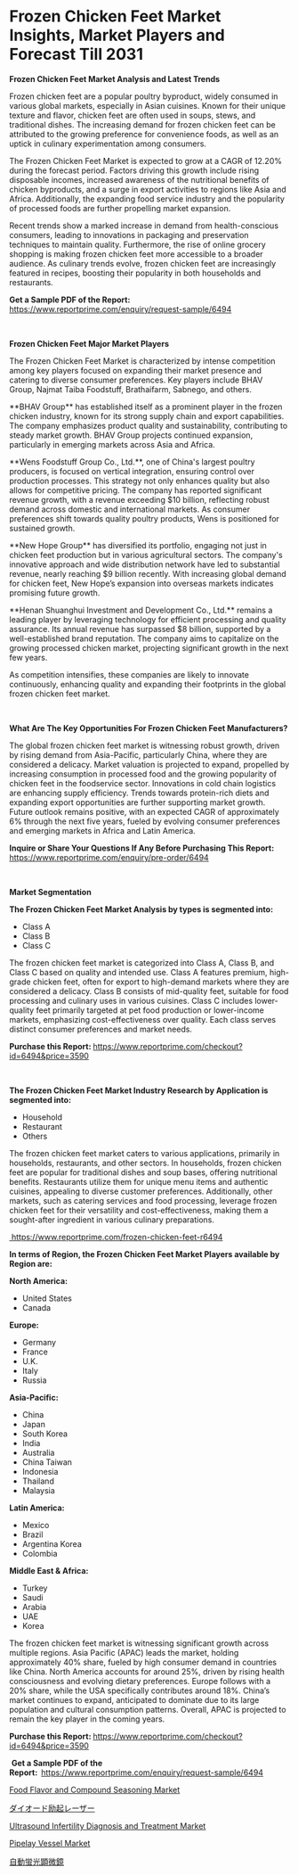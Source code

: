 <p><h1>Frozen Chicken Feet Market Insights, Market Players and Forecast Till 2031</h1></p><p><strong>Frozen Chicken Feet Market Analysis and Latest Trends</strong></p>
<p><p>Frozen chicken feet are a popular poultry byproduct, widely consumed in various global markets, especially in Asian cuisines. Known for their unique texture and flavor, chicken feet are often used in soups, stews, and traditional dishes. The increasing demand for frozen chicken feet can be attributed to the growing preference for convenience foods, as well as an uptick in culinary experimentation among consumers.</p><p>The Frozen Chicken Feet Market is expected to grow at a CAGR of 12.20% during the forecast period. Factors driving this growth include rising disposable incomes, increased awareness of the nutritional benefits of chicken byproducts, and a surge in export activities to regions like Asia and Africa. Additionally, the expanding food service industry and the popularity of processed foods are further propelling market expansion.</p><p>Recent trends show a marked increase in demand from health-conscious consumers, leading to innovations in packaging and preservation techniques to maintain quality. Furthermore, the rise of online grocery shopping is making frozen chicken feet more accessible to a broader audience. As culinary trends evolve, frozen chicken feet are increasingly featured in recipes, boosting their popularity in both households and restaurants.</p></p>
<p><strong>Get a Sample PDF of the Report:&nbsp;</strong> <a href="https://www.reportprime.com/enquiry/request-sample/6494">https://www.reportprime.com/enquiry/request-sample/6494</a></p>
<p>&nbsp;</p>
<p><strong>Frozen Chicken Feet Major Market Players</strong></p>
<p><p>The Frozen Chicken Feet Market is characterized by intense competition among key players focused on expanding their market presence and catering to diverse consumer preferences. Key players include BHAV Group, Najmat Taiba Foodstuff, Brathaifarm, Sabnego, and others.</p><p>**BHAV Group** has established itself as a prominent player in the frozen chicken industry, known for its strong supply chain and export capabilities. The company emphasizes product quality and sustainability, contributing to steady market growth. BHAV Group projects continued expansion, particularly in emerging markets across Asia and Africa.</p><p>**Wens Foodstuff Group Co., Ltd.**, one of China's largest poultry producers, is focused on vertical integration, ensuring control over production processes. This strategy not only enhances quality but also allows for competitive pricing. The company has reported significant revenue growth, with a revenue exceeding $10 billion, reflecting robust demand across domestic and international markets. As consumer preferences shift towards quality poultry products, Wens is positioned for sustained growth.</p><p>**New Hope Group** has diversified its portfolio, engaging not just in chicken feet production but in various agricultural sectors. The company's innovative approach and wide distribution network have led to substantial revenue, nearly reaching $9 billion recently. With increasing global demand for chicken feet, New Hope’s expansion into overseas markets indicates promising future growth.</p><p>**Henan Shuanghui Investment and Development Co., Ltd.** remains a leading player by leveraging technology for efficient processing and quality assurance. Its annual revenue has surpassed $8 billion, supported by a well-established brand reputation. The company aims to capitalize on the growing processed chicken market, projecting significant growth in the next few years.</p><p>As competition intensifies, these companies are likely to innovate continuously, enhancing quality and expanding their footprints in the global frozen chicken feet market.</p></p>
<p>&nbsp;</p>
<p><strong>What Are The Key Opportunities For Frozen Chicken Feet Manufacturers?</strong></p>
<p><p>The global frozen chicken feet market is witnessing robust growth, driven by rising demand from Asia-Pacific, particularly China, where they are considered a delicacy. Market valuation is projected to expand, propelled by increasing consumption in processed food and the growing popularity of chicken feet in the foodservice sector. Innovations in cold chain logistics are enhancing supply efficiency. Trends towards protein-rich diets and expanding export opportunities are further supporting market growth. Future outlook remains positive, with an expected CAGR of approximately 6% through the next five years, fueled by evolving consumer preferences and emerging markets in Africa and Latin America.</p></p>
<p><strong>Inquire or Share Your Questions If Any Before Purchasing This Report:</strong> <a href="https://www.reportprime.com/enquiry/pre-order/6494">https://www.reportprime.com/enquiry/pre-order/6494</a></p>
<p>&nbsp;</p>
<p><strong>Market Segmentation</strong></p>
<p><strong>The Frozen Chicken Feet Market Analysis by types is segmented into:</strong></p>
<p><ul><li>Class A</li><li>Class B</li><li>Class C</li></ul></p>
<p><p>The frozen chicken feet market is categorized into Class A, Class B, and Class C based on quality and intended use. Class A features premium, high-grade chicken feet, often for export to high-demand markets where they are considered a delicacy. Class B consists of mid-quality feet, suitable for food processing and culinary uses in various cuisines. Class C includes lower-quality feet primarily targeted at pet food production or lower-income markets, emphasizing cost-effectiveness over quality. Each class serves distinct consumer preferences and market needs.</p></p>
<p><strong>Purchase this Report:&nbsp;</strong><a href="https://www.reportprime.com/checkout?id=6494&price=3590">https://www.reportprime.com/checkout?id=6494&price=3590</a></p>
<p>&nbsp;</p>
<p><strong>The Frozen Chicken Feet Market Industry Research by Application is segmented into:</strong></p>
<p><ul><li>Household</li><li>Restaurant</li><li>Others</li></ul></p>
<p><p>The frozen chicken feet market caters to various applications, primarily in households, restaurants, and other sectors. In households, frozen chicken feet are popular for traditional dishes and soup bases, offering nutritional benefits. Restaurants utilize them for unique menu items and authentic cuisines, appealing to diverse customer preferences. Additionally, other markets, such as catering services and food processing, leverage frozen chicken feet for their versatility and cost-effectiveness, making them a sought-after ingredient in various culinary preparations.</p></p>
<p><a href="https://www.reportprime.com/frozen-chicken-feet-r6494">&nbsp;https://www.reportprime.com/frozen-chicken-feet-r6494</a></p>
<p><strong>In terms of Region, the Frozen Chicken Feet Market Players available by Region are:</strong></p>
<p>
    <p> <strong> North America: </strong>
        <ul>
            <li>United States</li>
            <li>Canada</li>
        </ul>
        </p> 
    <p> <strong> Europe: </strong>
        <ul>
            <li>Germany</li>
            <li>France</li>
            <li>U.K.</li>
            <li>Italy</li>
            <li>Russia</li>
        </ul>
        </p> 
    <p> <strong> Asia-Pacific: </strong>
        <ul>
            <li>China</li>
            <li>Japan</li>
            <li>South Korea</li>
            <li>India</li>
            <li>Australia</li>
            <li>China Taiwan</li>
            <li>Indonesia</li>
            <li>Thailand</li>
            <li>Malaysia</li>
        </ul>
        </p> 
    <p> <strong> Latin America: </strong>
        <ul>
            <li>Mexico</li>
            <li>Brazil</li>
            <li>Argentina Korea</li>
            <li>Colombia</li>
        </ul>
        </p> 
    <p> <strong> Middle East & Africa: </strong>
        <ul>
            <li>Turkey</li>
            <li>Saudi</li>
            <li>Arabia</li>
            <li>UAE</li>
            <li>Korea</li>
        </ul>
    </p>
    </p>
<p><p>The frozen chicken feet market is witnessing significant growth across multiple regions. Asia Pacific (APAC) leads the market, holding approximately 40% share, fueled by high consumer demand in countries like China. North America accounts for around 25%, driven by rising health consciousness and evolving dietary preferences. Europe follows with a 20% share, while the USA specifically contributes around 18%. China’s market continues to expand, anticipated to dominate due to its large population and cultural consumption patterns. Overall, APAC is projected to remain the key player in the coming years.</p></p>
<p><strong>Purchase this Report: </strong><a href="https://www.reportprime.com/checkout?id=6494&price=3590">https://www.reportprime.com/checkout?id=6494&price=3590</a></p>
<p>&nbsp;<strong>Get a Sample PDF of the Report:&nbsp;&nbsp;</strong><a href="https://www.reportprime.com/enquiry/request-sample/6494">https://www.reportprime.com/enquiry/request-sample/6494</a></p>
<p><strong></strong></p>
<p><p><a href="https://issuu.com/reportprime-2/docs/food-flavor-and-compound-seasoning-_01d5e398413266">Food Flavor and Compound Seasoning Market</a></p><p><a href="https://medium.com/@skylarreilly36/%E3%83%80%E3%82%A4%E3%82%AA%E3%83%BC%E3%83%89%E3%83%9D%E3%83%B3%E3%83%97%E3%83%AC%E3%83%BC%E3%82%B6%E3%83%BC%E3%82%BA%E5%B8%82%E5%A0%B4-%E3%82%B0%E3%83%AD%E3%83%BC%E3%83%90%E3%83%AB%E3%81%8A%E3%82%88%E3%81%B3%E5%9C%B0%E5%9F%9F%E5%88%A5%E5%88%86%E6%9E%90-%E3%82%A8%E3%83%B3%E3%83%89%E3%83%A6%E3%83%BC%E3%82%B6%E3%83%BC-%E8%A3%BD%E5%93%81-%E3%81%8A%E3%82%88%E3%81%B3%E5%9C%B0%E5%9F%9F%E3%81%AB%E7%84%A6%E7%82%B9%E3%82%92%E5%BD%93%E3%81%A6%E3%81%9F%E5%88%86%E6%9E%90%E3%81%A8%E4%BA%88%E6%B8%AC-2024-2031-1deb8a97a032">ダイオード励起レーザー</a></p><p><a href="https://issuu.com/reportprime-2/docs/ultrasound-infertility-diagnosis-an_92295123740fb7">Ultrasound Infertility Diagnosis and Treatment Market</a></p><p><a href="https://www.linkedin.com/pulse/market-leaders-laggards-global-pipelay-vessel-trends-forecast-jiere?trackingId=W5Mn7GgfSHG%2F%2B8pP87t0Hg%3D%3D">Pipelay Vessel Market</a></p><p><a href="https://medium.com/@skylarreilly36/%E3%82%B0%E3%83%AD%E3%83%BC%E3%83%90%E3%83%AB%E8%87%AA%E5%8B%95%E8%9B%8D%E5%85%89%E9%A1%95%E5%BE%AE%E9%8F%A1%E5%B8%82%E5%A0%B4%E3%81%AE%E8%A6%8F%E6%A8%A1%E3%81%A8%E5%B8%82%E5%A0%B4%E5%8B%95%E5%90%91%E5%88%86%E6%9E%90-%E5%9C%B0%E5%9F%9F%E5%88%A5%E3%81%AE%E5%B1%95%E6%9C%9B-%E7%AB%B6%E4%BA%89%E6%88%A6%E7%95%A5-2024%E5%B9%B4%E3%81%8B%E3%82%892031%E5%B9%B4%E3%81%BE%E3%81%A7%E3%81%AE%E4%BA%88%E6%B8%AC-d47c19fa2830">自動蛍光顕微鏡</a></p></p>